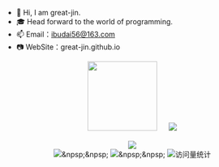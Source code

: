 - 👋 Hi, I am great-jin. 
- 🎓 Head forward to the world of programming.
- 📫 Email：ibudai56@163.com
- 📷 WebSite：great-jin.github.io

<div align="center"> 
  <img height="137px" src="https://github-readme-stats.vercel.app/api?username=great-jin&hide_title=true&hide_border=true&show_icons=trueline_height=21&text_color=000&icon_color=000&bg_color=0,ea6161,ffc64d,fffc4d,52fa5a&theme=graywhite" />
  &nbsp;&nbsp;&nbsp;&nbsp;
  <img src="https://github-readme-stats.vercel.app/api/top-langs/?username=great-jin&hide_title=true&hide_border=true&layout=compact&langs_count=6&text_color=000&icon_color=fff&bg_color=0,52fa5a,4dfcff,c64dff&theme=graywhite" /> 
</div>
<br/>

<div align="center"> 
  <img src="https://github-readme-activity-graph.vercel.app/graph?username=great-jin&theme=dracula" /> 
</div>

<div align="center">
  <a href="https://great-jin.github.io/"><img src="https://img.shields.io/badge/Website-博客-blue" /></a>&npsp;&npsp;
  <a href="https://www.zhihu.com/people/xiao-ming-92-43-49"><img src="https://img.shields.io/badge/Zhihu-知乎-blue" /></a>&npsp;&npsp;
  <!-- visitor statistics logo 访问量统计徽标 -->
  <img src="https://komarev.com/ghpvc/?username=great-jin&label=Views&color=0e75b6&style=flat" alt="访问量统计" />
</div>
<br/>

